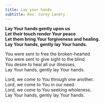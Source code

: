 ```yaml
---
title: Lay your hands
subtitle: Rev. Carey Landry
---
```


**Lay Your hands gently upon us   
Let their touch render Your peace   
Let them bring Your forgiveness and healing.   
Lay Your hands, gently lay Your hands.**

You were sent to free the broken-hearted   
You were sent to give sight to the blind.   
You desire to heal all our illnesses,   
Lay Your hands, gently lay Your hands.

Lord, we come to You through one another.   
Lord, we come to You in our need.   
Lord, we come to You seeking wholeness.   
Lay Your hands, gently lay Your hands.
